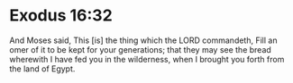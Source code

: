 # Exodus 16:32

And Moses said, This [is] the thing which the LORD commandeth, Fill an omer of it to be kept for your generations; that they may see the bread wherewith I have fed you in the wilderness, when I brought you forth from the land of Egypt.